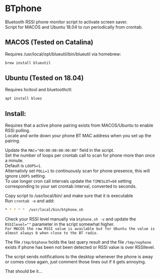 # BTphone
Bluetooth RSSI phone monitor script to activate screen saver.\
Script for MACOS and Ubuntu 18.04 to run periodically from crontab.

## MACOS (Tested on Catalina)
Requires /usr/local/opt/blueutil/bin/blueutil via homebrew:
```bash
brew install blueutil
```

## Ubuntu (Tested on 18.04)
Requires hcitool and bluetoothctl:
```bash
apt install bluez
```

## Install:
Requires that a active phone pairing exists from MACOS/Ubuntu to enable RSSI polling.\
Locate and write down your phone BT MAC address when you set up the pairing.

Update the ```MAC="00:00:00:00:00:00"``` field in the script.\
Set the number of loops per crontab call to scan for phone more than once a minute.\
Default is ```LOOPS=1```.\
Alternativly set ``POLL=1`` to continuously scan for phone presence, this will ignore ``LOOPS`` setting.\
To use longer cron call intervals update the ``TIMESLOT=60`` setting corresponding to your set crontab interval, converted to seconds.

Copy script to /usr/local/bin/ and make sure that it is executable\
Run ```crontab -e``` and add:
```bash
* * * * *  /usr/local/bin/btphone.sh
```

Check your RSSI level manually via ``btphone.sh -v`` and update the ``RSSIlevel=""`` parameter in the script somewhat higher.\
``
For MACOS the raw RSSI value is available but for Ubuntu the value is almost always 0 when close to the BT radio.
``

The file ``/tmp/btphone`` holds the last query result and the file ``/tmp/nophone`` exists if phone has been not been detected or RSSI value is over RSSIlevel.

The script sends notifications to the desktop whenever the phone is away or comes close again, just comment those lines out if it gets annoying.


That should be it... 
